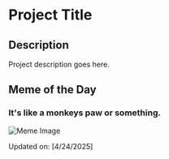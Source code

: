 # Project Title

## Description

Project description goes here.

## Meme of the Day

### It's like a monkeys paw or something.
![Meme Image](https://i.redd.it/n8xedotxxnwe1.png)

Updated on: [4/24/2025]